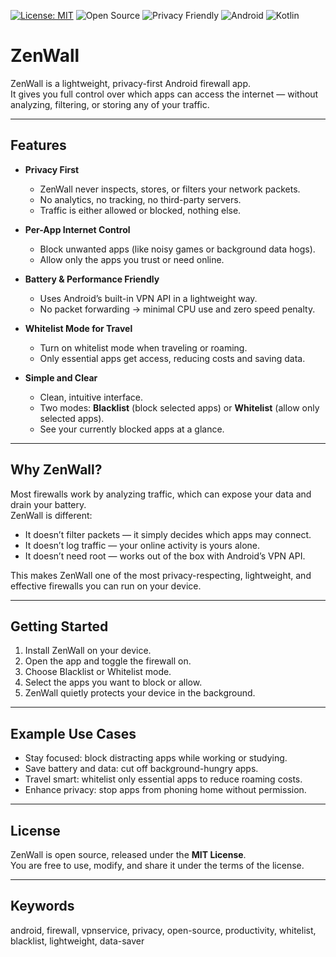 [![License: MIT](https://img.shields.io/badge/License-MIT-yellow.svg)](LICENSE)
![Open Source](https://img.shields.io/badge/Open%20Source-Yes-blue)
![Privacy Friendly](https://img.shields.io/badge/Privacy-Friendly-green)
![Android](https://img.shields.io/badge/Platform-Android-brightgreen)
![Kotlin](https://img.shields.io/badge/Language-Kotlin-7f52ff)


# ZenWall

ZenWall is a lightweight, privacy-first Android firewall app.  
It gives you full control over which apps can access the internet — without analyzing, filtering, or storing any of your traffic.

---

## Features

- **Privacy First**  
  - ZenWall never inspects, stores, or filters your network packets.  
  - No analytics, no tracking, no third-party servers.  
  - Traffic is either allowed or blocked, nothing else.  

- **Per-App Internet Control**  
  - Block unwanted apps (like noisy games or background data hogs).  
  - Allow only the apps you trust or need online.  

- **Battery & Performance Friendly**  
  - Uses Android’s built-in VPN API in a lightweight way.  
  - No packet forwarding → minimal CPU use and zero speed penalty.  

- **Whitelist Mode for Travel**  
  - Turn on whitelist mode when traveling or roaming.  
  - Only essential apps get access, reducing costs and saving data.  

- **Simple and Clear**  
  - Clean, intuitive interface.  
  - Two modes: **Blacklist** (block selected apps) or **Whitelist** (allow only selected apps).  
  - See your currently blocked apps at a glance.  

---

## Why ZenWall?

Most firewalls work by analyzing traffic, which can expose your data and drain your battery.  
ZenWall is different:  

- It doesn’t filter packets — it simply decides which apps may connect.  
- It doesn’t log traffic — your online activity is yours alone.  
- It doesn’t need root — works out of the box with Android’s VPN API.  

This makes ZenWall one of the most privacy-respecting, lightweight, and effective firewalls you can run on your device.

---

## Getting Started

1. Install ZenWall on your device.  
2. Open the app and toggle the firewall on.  
3. Choose Blacklist or Whitelist mode.  
4. Select the apps you want to block or allow.  
5. ZenWall quietly protects your device in the background.  

---

## Example Use Cases

- Stay focused: block distracting apps while working or studying.  
- Save battery and data: cut off background-hungry apps.  
- Travel smart: whitelist only essential apps to reduce roaming costs.  
- Enhance privacy: stop apps from phoning home without permission.  

---

## License

ZenWall is open source, released under the **MIT License**.  
You are free to use, modify, and share it under the terms of the license.

---

## Keywords

android, firewall, vpnservice, privacy, open-source, productivity, whitelist, blacklist, lightweight, data-saver
